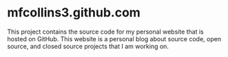 mfcollins3.github.com
=====================
This project contains the source code for my personal website that is hosted
on GitHub. This website is a personal blog about source code, open source, and
closed source projects that I am working on.
